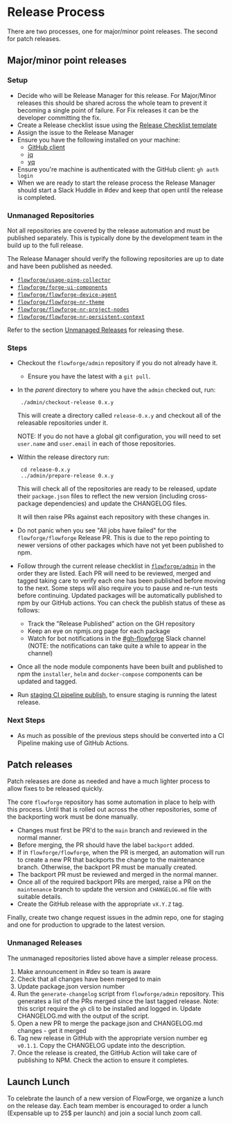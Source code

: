 # Release Process

There are two processes, one for major/minor point releases. The second for patch
releases.

## Major/minor point releases

### Setup

 - Decide who will be Release Manager for this release. For Major/Minor releases this should be shared across the whole team to prevent it becoming a single point of failure. For Fix releases it can be the developer committing the fix.
 - Create a Release checklist issue using the [Release Checklist template](https://github.com/flowforge/admin/issues/new?assignees=&labels=&template=release.md&title=Release%3A)
 - Assign the issue to the Release Manager
 - Ensure you have the following installed on your machine:
    - [GitHub client](https://github.com/cli/cli)
    - [jq](https://stedolan.github.io/jq/download/)
    - [yq](https://mikefarah.gitbook.io/yq/#install)
 - Ensure you're machine is authenticated with the GitHub client: `gh auth login`
 - When we are ready to start the release process the Release Manager should start a Slack Huddle in #dev and keep that open until the release is completed.

### Unmanaged Repositories

Not all repositories are covered by the release automation and must be published
separately. This is typically done by the development team in the build up to the
full release.

The Release Manager should verify the following repositories are up to date and
have been published as needed.

 - [`flowforge/usage-ping-collector`](https://github.com/flowforge/usage-ping-collector)
 - [`flowforge/forge-ui-components`](https://github.com/flowforge/forge-ui-components)
 - [`flowforge/flowforge-device-agent`](https://github.com/flowforge/flowforge-device-agent)
 - [`flowforge/flowforge-nr-theme`](https://github.com/flowforge/flowforge-nr-theme)
 - [`flowforge/flowforge-nr-project-nodes`](https://github.com/flowforge/flowforge-nr-project-nodes)
 - [`flowforge/flowforge-nr-persistent-context`](https://github.com/flowforge/flowforge-nr-persistent-context)

Refer to the section [Unmanaged Releases](#unmanaged-releases) for releasing these.

### Steps

 - Checkout the `flowforge/admin` repository if you do not already have it.
    - Ensure you have the latest with a `git pull`.
 - In the *parent* directory to where you have the `admin` checked out, run:
   
        ./admin/checkout-release 0.x.y
   
   This will create a directory called `release-0.x.y` and checkout all of the releasable
   repositories under it.

   NOTE: If you do not have a global git configuration, you will need to set `user.name` and `user.email`
   in each of those repositories.

 - Within the release directory run:
   
        cd release-0.x.y
        ../admin/prepare-release 0.x.y
   
   This will check all of the repositories are ready to be released, update
   their `package.json` files to reflect the new version (including cross-package
   dependencies) and update the CHANGELOG files.

   It will then raise PRs against each repository with these changes in.
- Do not panic when you see "All jobs have failed" for the `flowforge/flowforge` Release PR. 
      This is due to the repo pointing to newer versions of other packages which have not yet been published to npm.

 - Follow through the current release checklist in [`flowforge/admin`](https://github.com/flowforge/admin/issues) in the order they are listed.
   Each PR will need to be reviewed, merged and tagged taking care to verify each one has been published before moving to the next.
   Some steps will also require you to pause and re-run tests before continuing.
   Updated packages will be automatically published to npm by our GitHub actions.  You can check the publish status of these as follows:
    - Track the "Release Published" action on the GH repository
    - Keep an eye on npmjs.org page for each package
    - Watch for bot notifications in the [#gh-flowforge](https://flowforgeworkspace.slack.com/archives/C02UR3MBA1J) Slack channel (NOTE: the notifications can take quite a while to appear in the channel)
 - Once all the node module components have been built and published to npm the `installer`, `helm` and `docker-compose` components can be updated and tagged.
 - Run [staging CI pipeline publish](https://github.com/flowforge/CloudProject/actions/workflows/build-kube.yml), to ensure staging is running the latest release.

### Next Steps

 - As much as possible of the previous steps should be converted into a CI Pipeline making use of GitHub Actions.

## Patch releases

Patch releases are done as needed and have a much lighter process to allow
fixes to be released quickly.

The core `flowforge` repository has some automation in place to help with this process.
Until that is rolled out across the other repositories, some of the backporting work
must be done manually.

 - Changes must first be PR'd to the `main` branch and reviewed in the normal manner.
 - Before merging, the PR should have the label `backport` added.
 - If in `flowforge/flowforge`, when the PR is merged, an automation will run to create a new PR that backports
   the change to the maintenance branch. Otherwise, the backport PR must be manually created.
 - The backport PR must be reviewed and merged in the normal manner.
 - Once all of the required backport PRs are merged, raise a PR on the `maintenance` branch
   to update the version and `CHANGELOG.md` file with suitable details.
 - Create the GitHub release with the appropriate `vX.Y.Z` tag.

Finally, create two change request issues in the admin repo, one for staging and
one for production to upgrade to the latest version.

### Unmanaged Releases

The unmanaged repositories listed above have a simpler release process.

1. Make announcement in #dev so team is aware
1. Check that all changes have been merged to main
1. Update package.json version number
1. Run the `generate-changelog` script from `flowforge/admin` repository. This
   generates a list of the PRs merged since the last tagged release. Note: this
   script require the `gh` cli to be installed and logged in.
   Update CHANGELOG.md with the output of the script.
1. Open a new PR to merge the package.json and CHANGELOG.md changes - get it merged
1. Tag new release in GitHub with the appropriate version number eg `v0.1.1`. Copy the CHANGELOG update into the description.
1. Once the release is created, the GitHub Action will take care of publishing to NPM. Check the action to ensure it completes.

## Launch Lunch

To celebrate the launch of a new version of FlowForge, we organize a lunch on
the release day. Each team member is encouraged to order a lunch (Expensable up
to 25$ per launch) and join a social lunch zoom call.
